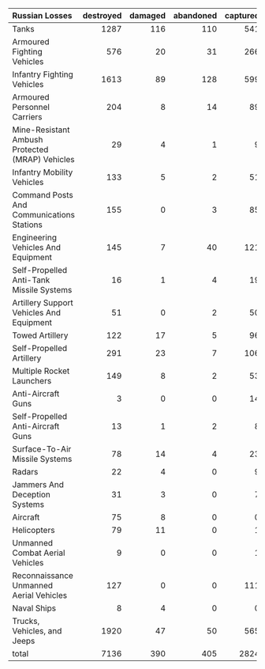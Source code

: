 | Russian Losses                                   |   destroyed |   damaged |   abandoned |   captured |   total |
|:-------------------------------------------------|------------:|----------:|------------:|-----------:|--------:|
| Tanks                                            |        1287 |       116 |         110 |        541 |    2054 |
| Armoured Fighting Vehicles                       |         576 |        20 |          31 |        266 |     893 |
| Infantry Fighting Vehicles                       |        1613 |        89 |         128 |        599 |    2429 |
| Armoured Personnel Carriers                      |         204 |         8 |          14 |         89 |     315 |
| Mine-Resistant Ambush Protected  (MRAP) Vehicles |          29 |         4 |           1 |          9 |      43 |
| Infantry Mobility Vehicles                       |         133 |         5 |           2 |         51 |     191 |
| Command Posts And Communications Stations        |         155 |         0 |           3 |         85 |     243 |
| Engineering Vehicles And Equipment               |         145 |         7 |          40 |        121 |     313 |
| Self-Propelled Anti-Tank Missile Systems         |          16 |         1 |           4 |         19 |      40 |
| Artillery Support Vehicles And Equipment         |          51 |         0 |           2 |         50 |     103 |
| Towed Artillery                                  |         122 |        17 |           5 |         96 |     240 |
| Self-Propelled Artillery                         |         291 |        23 |           7 |        106 |     427 |
| Multiple Rocket Launchers                        |         149 |         8 |           2 |         53 |     212 |
| Anti-Aircraft Guns                               |           3 |         0 |           0 |         14 |      17 |
| Self-Propelled Anti-Aircraft Guns                |          13 |         1 |           2 |          8 |      24 |
| Surface-To-Air Missile Systems                   |          78 |        14 |           4 |         23 |     119 |
| Radars                                           |          22 |         4 |           0 |          9 |      35 |
| Jammers And Deception Systems                    |          31 |         3 |           0 |          7 |      41 |
| Aircraft                                         |          75 |         8 |           0 |          0 |      83 |
| Helicopters                                      |          79 |        11 |           0 |          1 |      91 |
| Unmanned Combat Aerial Vehicles                  |           9 |         0 |           0 |          1 |      10 |
| Reconnaissance Unmanned Aerial Vehicles          |         127 |         0 |           0 |        111 |     238 |
| Naval Ships                                      |           8 |         4 |           0 |          0 |      12 |
| Trucks, Vehicles, and Jeeps                      |        1920 |        47 |          50 |        565 |    2582 |
| total                                            |        7136 |       390 |         405 |       2824 |   10755 |